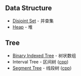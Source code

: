 ## Data Structure
* [Disjoint Set](https://github.com/wuzhiyi/data-structure/blob/master/disjoint-set.md) - 并查集
* [Heap](https://github.com/wuzhiyi/data-structure/blob/master/heap.md) - 堆

## Tree
* [Binary Indexed Tree](https://github.com/wuzhiyi/data-structure/blob/master/binary-indexed-tree.md) - 树状数组
* Interval Tree - 区间树 ([cpp](https://github.com/wuzhiyi/data-structure/blob/master/interval-tree.cpp))
* [Segment Tree](https://github.com/wuzhiyi/data-structure/blob/master/segment-tree.md) - 线段树 ([cpp](https://github.com/wuzhiyi/data-structure/blob/master/segment-tree.cpp))
